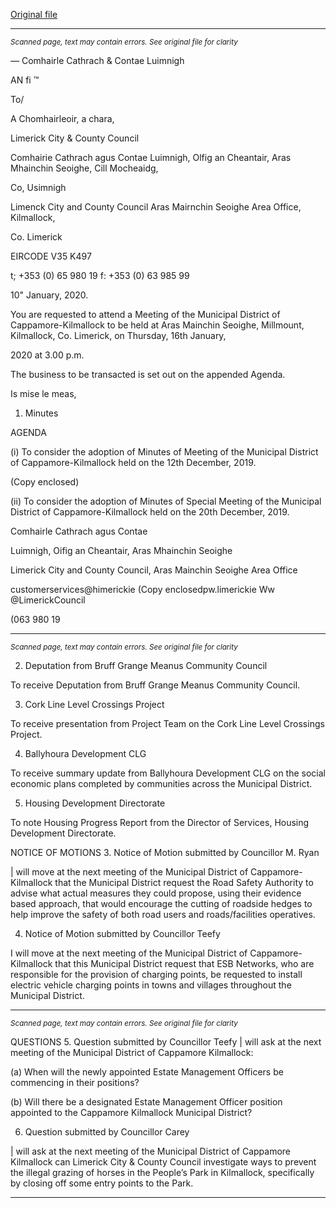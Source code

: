 [Original file](https://www.limerick.ie/sites/default/files/media/documents/2020-01/01%20Agenda%20Jan%202020%20MD%20Mtg.pdf)

---
*<small>Scanned page, text may contain errors. See original file for clarity</small>*  

_—_ Comhairle Cathrach
& Contae Luimnigh

AN fi ™

To/

A Chomhairleoir, a chara,

Limerick City
& County Council

Comhairie Cathrach agus Contae Luimnigh,
Olfig an Cheantair, Aras Mhainchin Seoighe,
Cill Mocheaidg,

Co, Usimnigh

Limenck City and County Council
Aras Mairnchin Seoighe Area Office,
Kilmallock,

Co. Limerick

EIRCODE V35 K497

t; +353 (0) 65 980 19
f: +353 (0) 63 985 99

10" January, 2020.

You are requested to attend a Meeting of the Municipal District of Cappamore-Kilmallock to be
held at Aras Mainchin Seoighe, Millmount, Kilmallock, Co. Limerick, on Thursday, 16th January,

2020 at 3.00 p.m.

The business to be transacted is set out on the appended Agenda.

Is mise le meas,

1. Minutes

AGENDA

(i) To consider the adoption of Minutes of Meeting of the Municipal District of
Cappamore-Kilmallock held on the 12th December, 2019.

(Copy enclosed)

(ii) To consider the adoption of Minutes of Special Meeting of the Municipal District of
Cappamore-Kilmallock held on the 20th December, 2019.

Comhairle Cathrach agus Contae

Luimnigh, Oifig an Cheantair, Aras Mhainchin Seoighe

Limerick City and County Council, Aras Mainchin Seoighe Area Office

customerservices@himerickie
(Copy enclosedpw.limerickie
Ww @LimerickCouncil

(063 980 19


---
*<small>Scanned page, text may contain errors. See original file for clarity</small>*  

2. Deputation from Bruff Grange Meanus Community Council

To receive Deputation from Bruff Grange Meanus Community Council.

3. Cork Line Level Crossings Project

To receive presentation from Project Team on the Cork Line Level Crossings Project.

4. Ballyhoura Development CLG

To receive summary update from Ballyhoura Development CLG on the social economic
plans completed by communities across the Municipal District.

5. Housing Development Directorate

To note Housing Progress Report from the Director of Services, Housing Development
Directorate.

NOTICE OF MOTIONS
3. Notice of Motion submitted by Councillor M. Ryan

| will move at the next meeting of the Municipal District of Cappamore-Kilmallock that
the Municipal District request the Road Safety Authority to advise what actual
measures they could propose, using their evidence based approach, that would
encourage the cutting of roadside hedges to help improve the safety of both road users
and roads/facilities operatives.

4. Notice of Motion submitted by Councillor Teefy

I will move at the next meeting of the Municipal District of Cappamore-Kilmallock that
this Municipal District request that ESB Networks, who are responsible for the provision
of charging points, be requested to install electric vehicle charging points in towns and
villages throughout the Municipal District.


---
*<small>Scanned page, text may contain errors. See original file for clarity</small>*  

QUESTIONS
5. Question submitted by Councillor Teefy
| will ask at the next meeting of the Municipal District of Cappamore Kilmallock:

(a) When will the newly appointed Estate Management Officers be commencing in
their positions?

(b) Will there be a designated Estate Management Officer position appointed to the
Cappamore Kilmallock Municipal District?

6. Question submitted by Councillor Carey

| will ask at the next meeting of the Municipal District of Cappamore Kilmallock can
Limerick City & County Council investigate ways to prevent the illegal grazing of horses
in the People’s Park in Kilmallock, specifically by closing off some entry points to the
Park.


---

